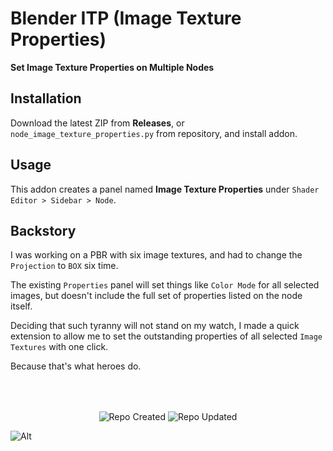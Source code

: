 # Blender ITP (Image Texture Properties)

**Set Image Texture Properties on Multiple Nodes**

## Installation

Download the latest ZIP from **Releases**, or `node_image_texture_properties.py` from repository, and install addon.

## Usage

This addon creates a panel named **Image Texture Properties** under ``Shader Editor > Sidebar > Node``.

## Backstory

I was working on a PBR with six image textures, and had to change the `Projection` to `BOX` six time.

The existing `Properties` panel will set things like `Color Mode` for all selected images, but doesn't include the full set of properties listed on the node itself.

Deciding that such tyranny will not stand on my watch, I made a quick extension to allow me to set the outstanding properties of all selected `Image Textures` with one click.

Because that's what heroes do.

<br><br>

<p align="center">
  <img align="center" src="https://badges.pufler.dev/created/don1138/blender-itp?style=for-the-badge&colorA=222&colorB=48684b" alt="Repo Created">
  <img align="center" src="https://badges.pufler.dev/updated/don1138/blender-itp?style=for-the-badge&colorA=222&colorB=48684b" alt="Repo Updated">
</p>

![Alt](https://repobeats.axiom.co/api/embed/c0e3e1855d0f7003c53943d3efcfa0fc8f9d853f.svg "Repobeats analytics image")
